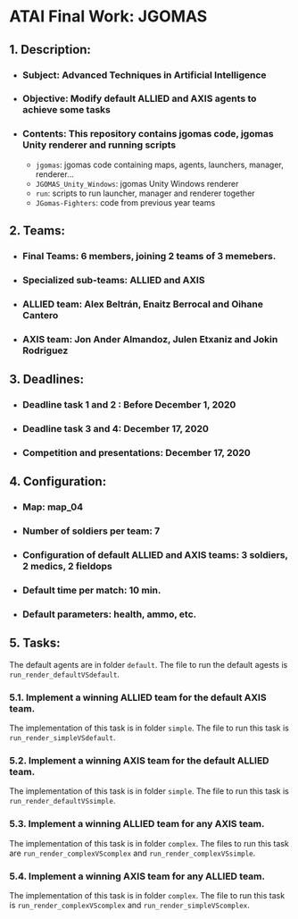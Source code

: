 # ATAI Final Work: JGOMAS

## 1. Description:
- ### Subject: Advanced Techniques in Artificial Intelligence
- ### Objective: Modify default ALLIED and AXIS agents to achieve some tasks
- ### Contents: This repository contains jgomas code, jgomas Unity renderer and running scripts
    - `jgomas`: jgomas code containing maps, agents, launchers, manager, renderer...
    - `JGOMAS_Unity_Windows`: jgomas Unity Windows renderer
    - `run`: scripts to run launcher, manager and renderer together
    - `JGomas-Fighters`: code from previous year teams

## 2. Teams:
- ### Final Teams: 6 members, joining 2 teams of 3 memebers.
- ### Specialized sub-teams: ALLIED and AXIS
- ### ALLIED team: Alex Beltrán, Enaitz Berrocal and Oihane Cantero
- ### AXIS team: Jon Ander Almandoz, Julen Etxaniz and Jokin Rodriguez

## 3. Deadlines:
- ### Deadline task 1 and 2 : Before December 1, 2020
- ### Deadline task 3 and 4: December 17, 2020
- ### Competition and presentations: December 17, 2020

## 4. Configuration:
- ### Map: map_04
- ### Number of soldiers per team: 7
- ### Configuration of default ALLIED and AXIS teams: 3 soldiers, 2 medics, 2 fieldops
- ### Default time per match: 10 min.
- ### Default parameters: health, ammo, etc.

## 5. Tasks:
The default agents are in folder `default`. The file to run the default agests is `run_render_defaultVSdefault`.

### 5.1. Implement a winning ALLIED team for the default AXIS team.
The implementation of this task is in folder `simple`. The file to run this task is `run_render_simpleVSdefault`.

### 5.2. Implement a winning AXIS team for the default ALLIED team.
The implementation of this task is in folder `simple`. The file to run this task is `run_render_defaultVSsimple`.

### 5.3. Implement a winning ALLIED team for any AXIS team.
The implementation of this task is in folder `complex`. The files to run this task are `run_render_complexVScomplex` and `run_render_complexVSsimple`.

### 5.4. Implement a winning AXIS team for any ALLIED team.
The implementation of this task is in folder `complex`. The file to run this task is `run_render_complexVScomplex` and `run_render_simpleVScomplex`.